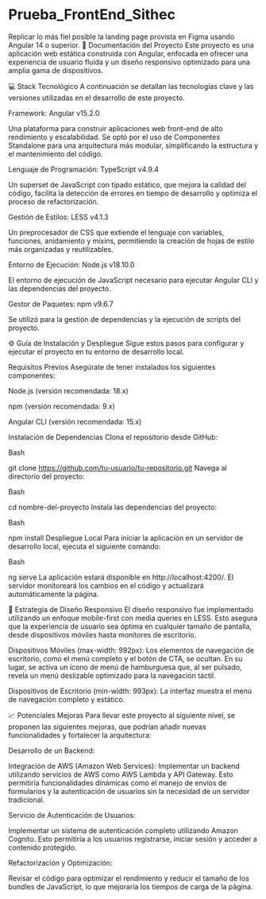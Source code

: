# Prueba_FrontEnd_Sithec
Replicar lo más fiel posible la landing page provista en Figma usando Angular 14 o superior.
📝 Documentación del Proyecto
Este proyecto es una aplicación web estática construida con Angular, enfocada en ofrecer una experiencia de usuario fluida y un diseño responsivo optimizado para una amplia gama de dispositivos.

💻 Stack Tecnológico
A continuación se detallan las tecnologías clave y las versiones utilizadas en el desarrollo de este proyecto.

Framework: Angular v15.2.0

Una plataforma para construir aplicaciones web front-end de alto rendimiento y escalabilidad. Se optó por el uso de Componentes Standalone para una arquitectura más modular, simplificando la estructura y el mantenimiento del código.

Lenguaje de Programación: TypeScript v4.9.4

Un superset de JavaScript con tipado estático, que mejora la calidad del código, facilita la detección de errores en tiempo de desarrollo y optimiza el proceso de refactorización.

Gestión de Estilos: LESS v4.1.3

Un preprocesador de CSS que extiende el lenguaje con variables, funciones, anidamiento y mixins, permitiendo la creación de hojas de estilo más organizadas y reutilizables.

Entorno de Ejecución: Node.js v18.10.0

El entorno de ejecución de JavaScript necesario para ejecutar Angular CLI y las dependencias del proyecto.

Gestor de Paquetes: npm v9.6.7

Se utilizó para la gestión de dependencias y la ejecución de scripts del proyecto.

⚙️ Guía de Instalación y Despliegue
Sigue estos pasos para configurar y ejecutar el proyecto en tu entorno de desarrollo local.

Requisitos Previos
Asegúrate de tener instalados los siguientes componentes:

Node.js (versión recomendada: 18.x)

npm (versión recomendada: 9.x)

Angular CLI (versión recomendada: 15.x)

Instalación de Dependencias
Clona el repositorio desde GitHub:

Bash

git clone https://github.com/tu-usuario/tu-repositorio.git
Navega al directorio del proyecto:

Bash

cd nombre-del-proyecto
Instala las dependencias del proyecto:

Bash

npm install
Despliegue Local
Para iniciar la aplicación en un servidor de desarrollo local, ejecuta el siguiente comando:

Bash

ng serve
La aplicación estará disponible en http://localhost:4200/. El servidor monitoreará los cambios en el código y actualizará automáticamente la página.

📱 Estrategia de Diseño Responsivo
El diseño responsivo fue implementado utilizando un enfoque mobile-first con media queries en LESS. Esto asegura que la experiencia de usuario sea óptima en cualquier tamaño de pantalla, desde dispositivos móviles hasta monitores de escritorio.

Dispositivos Móviles (max-width: 992px): Los elementos de navegación de escritorio, como el menú completo y el botón de CTA, se ocultan. En su lugar, se activa un ícono de menú de hamburguesa que, al ser pulsado, revela un menú deslizable optimizado para la navegación táctil.

Dispositivos de Escritorio (min-width: 993px): La interfaz muestra el menú de navegación completo y estático.

📈 Potenciales Mejoras
Para llevar este proyecto al siguiente nivel, se proponen las siguientes mejoras, que podrían añadir nuevas funcionalidades y fortalecer la arquitectura:

Desarrollo de un Backend:

Integración de AWS (Amazon Web Services): Implementar un backend utilizando servicios de AWS como AWS Lambda y API Gateway. Esto permitiría funcionalidades dinámicas como el manejo de envíos de formularios y la autenticación de usuarios sin la necesidad de un servidor tradicional.

Servicio de Autenticación de Usuarios:

Implementar un sistema de autenticación completo utilizando Amazon Cognito. Esto permitiría a los usuarios registrarse, iniciar sesión y acceder a contenido protegido.

Refactorización y Optimización:

Revisar el código para optimizar el rendimiento y reducir el tamaño de los bundles de JavaScript, lo que mejoraría los tiempos de carga de la página.
